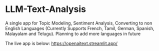 # LLM-Text-Analysis
A single app for Topic Modeling, Sentiment Analysis, Converting to non English Languages (Currently Supports French, Tamil, German, Spanish, Malayalam and Telugu). Planning to add more languages in future

The live app is below: https://openaitext.streamlit.app/
